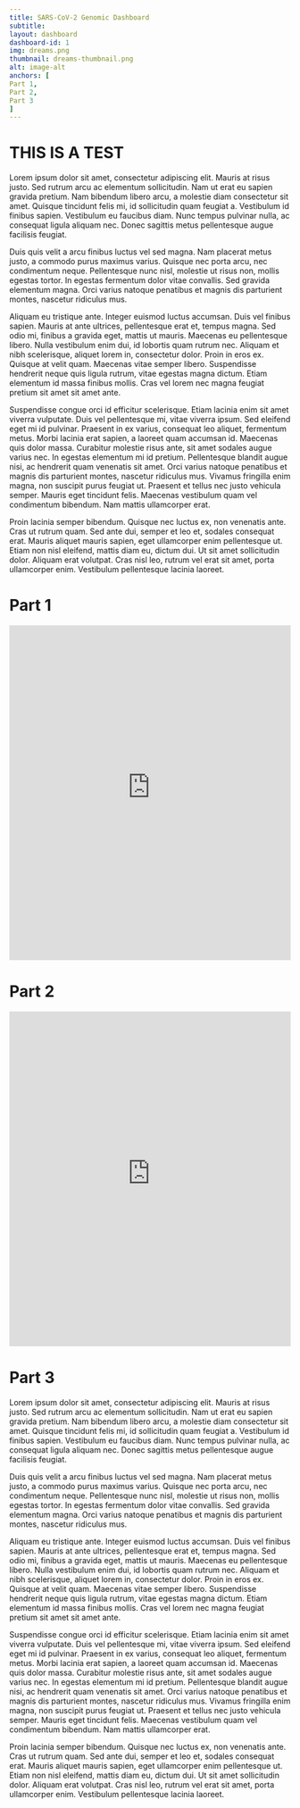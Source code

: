 ```yaml
---
title: SARS-CoV-2 Genomic Dashboard
subtitle:
layout: dashboard
dashboard-id: 1
img: dreams.png
thumbnail: dreams-thumbnail.png
alt: image-alt
anchors: [
Part 1,
Part 2,
Part 3
]
---
```

# THIS IS A TEST
Lorem ipsum dolor sit amet, consectetur adipiscing elit. Mauris at risus justo. Sed rutrum arcu ac elementum sollicitudin. Nam ut erat eu sapien gravida pretium. Nam bibendum libero arcu, a molestie diam consectetur sit amet. Quisque tincidunt felis mi, id sollicitudin quam feugiat a. Vestibulum id finibus sapien. Vestibulum eu faucibus diam. Nunc tempus pulvinar nulla, ac consequat ligula aliquam nec. Donec sagittis metus pellentesque augue facilisis feugiat.

Duis quis velit a arcu finibus luctus vel sed magna. Nam placerat metus justo, a commodo purus maximus varius. Quisque nec porta arcu, nec condimentum neque. Pellentesque nunc nisl, molestie ut risus non, mollis egestas tortor. In egestas fermentum dolor vitae convallis. Sed gravida elementum magna. Orci varius natoque penatibus et magnis dis parturient montes, nascetur ridiculus mus.

Aliquam eu tristique ante. Integer euismod luctus accumsan. Duis vel finibus sapien. Mauris at ante ultrices, pellentesque erat et, tempus magna. Sed odio mi, finibus a gravida eget, mattis ut mauris. Maecenas eu pellentesque libero. Nulla vestibulum enim dui, id lobortis quam rutrum nec. Aliquam et nibh scelerisque, aliquet lorem in, consectetur dolor. Proin in eros ex. Quisque at velit quam. Maecenas vitae semper libero. Suspendisse hendrerit neque quis ligula rutrum, vitae egestas magna dictum. Etiam elementum id massa finibus mollis. Cras vel lorem nec magna feugiat pretium sit amet sit amet ante.

Suspendisse congue orci id efficitur scelerisque. Etiam lacinia enim sit amet viverra vulputate. Duis vel pellentesque mi, vitae viverra ipsum. Sed eleifend eget mi id pulvinar. Praesent in ex varius, consequat leo aliquet, fermentum metus. Morbi lacinia erat sapien, a laoreet quam accumsan id. Maecenas quis dolor massa. Curabitur molestie risus ante, sit amet sodales augue varius nec. In egestas elementum mi id pretium. Pellentesque blandit augue nisi, ac hendrerit quam venenatis sit amet. Orci varius natoque penatibus et magnis dis parturient montes, nascetur ridiculus mus. Vivamus fringilla enim magna, non suscipit purus feugiat ut. Praesent et tellus nec justo vehicula semper. Mauris eget tincidunt felis. Maecenas vestibulum quam vel condimentum bibendum. Nam mattis ullamcorper erat.

Proin lacinia semper bibendum. Quisque nec luctus ex, non venenatis ante. Cras ut rutrum quam. Sed ante dui, semper et leo et, sodales consequat erat. Mauris aliquet mauris sapien, eget ullamcorper enim pellentesque ut. Etiam non nisl eleifend, mattis diam eu, dictum dui. Ut sit amet sollicitudin dolor. Aliquam erat volutpat. Cras nisl leo, rutrum vel erat sit amet, porta ullamcorper enim. Vestibulum pellentesque lacinia laoreet.

# Part 1

<iframe height="600" width="100%" frameborder="no" src="http://rshiny-test-lb-453016907.us-east-2.elb.amazonaws.com/seqTotal"> </iframe>

# Part 2

<iframe height="600" width="100%" frameborder="no" src="http://rshiny-test-lb-453016907.us-east-2.elb.amazonaws.com/seqTime"> </iframe>

# Part 3

Lorem ipsum dolor sit amet, consectetur adipiscing elit. Mauris at risus justo. Sed rutrum arcu ac elementum sollicitudin. Nam ut erat eu sapien gravida pretium. Nam bibendum libero arcu, a molestie diam consectetur sit amet. Quisque tincidunt felis mi, id sollicitudin quam feugiat a. Vestibulum id finibus sapien. Vestibulum eu faucibus diam. Nunc tempus pulvinar nulla, ac consequat ligula aliquam nec. Donec sagittis metus pellentesque augue facilisis feugiat.

Duis quis velit a arcu finibus luctus vel sed magna. Nam placerat metus justo, a commodo purus maximus varius. Quisque nec porta arcu, nec condimentum neque. Pellentesque nunc nisl, molestie ut risus non, mollis egestas tortor. In egestas fermentum dolor vitae convallis. Sed gravida elementum magna. Orci varius natoque penatibus et magnis dis parturient montes, nascetur ridiculus mus.

Aliquam eu tristique ante. Integer euismod luctus accumsan. Duis vel finibus sapien. Mauris at ante ultrices, pellentesque erat et, tempus magna. Sed odio mi, finibus a gravida eget, mattis ut mauris. Maecenas eu pellentesque libero. Nulla vestibulum enim dui, id lobortis quam rutrum nec. Aliquam et nibh scelerisque, aliquet lorem in, consectetur dolor. Proin in eros ex. Quisque at velit quam. Maecenas vitae semper libero. Suspendisse hendrerit neque quis ligula rutrum, vitae egestas magna dictum. Etiam elementum id massa finibus mollis. Cras vel lorem nec magna feugiat pretium sit amet sit amet ante.

Suspendisse congue orci id efficitur scelerisque. Etiam lacinia enim sit amet viverra vulputate. Duis vel pellentesque mi, vitae viverra ipsum. Sed eleifend eget mi id pulvinar. Praesent in ex varius, consequat leo aliquet, fermentum metus. Morbi lacinia erat sapien, a laoreet quam accumsan id. Maecenas quis dolor massa. Curabitur molestie risus ante, sit amet sodales augue varius nec. In egestas elementum mi id pretium. Pellentesque blandit augue nisi, ac hendrerit quam venenatis sit amet. Orci varius natoque penatibus et magnis dis parturient montes, nascetur ridiculus mus. Vivamus fringilla enim magna, non suscipit purus feugiat ut. Praesent et tellus nec justo vehicula semper. Mauris eget tincidunt felis. Maecenas vestibulum quam vel condimentum bibendum. Nam mattis ullamcorper erat.

Proin lacinia semper bibendum. Quisque nec luctus ex, non venenatis ante. Cras ut rutrum quam. Sed ante dui, semper et leo et, sodales consequat erat. Mauris aliquet mauris sapien, eget ullamcorper enim pellentesque ut. Etiam non nisl eleifend, mattis diam eu, dictum dui. Ut sit amet sollicitudin dolor. Aliquam erat volutpat. Cras nisl leo, rutrum vel erat sit amet, porta ullamcorper enim. Vestibulum pellentesque lacinia laoreet.


